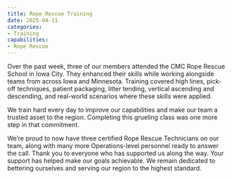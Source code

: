 ```yaml
---
title: Rope Rescue Training
date: 2025-04-11
categories:
- Training
capabilities:
- Rope Rescue
---
```


Over the past week, three of our members attended the CMC Rope Rescue School in Iowa City.
They enhanced their skills while working alongside teams from across Iowa and Minnesota.
Training covered high lines, pick-off techniques, patient packaging, litter tending, vertical ascending and descending, and real-world scenarios where these skills were applied.

We train hard every day to improve our capabilities and make our team a trusted asset to the region.
Completing this grueling class was one more step in that commitment.

We’re proud to now have three certified Rope Rescue Technicians on our team, along with many more Operations-level personnel ready to answer the call.
Thank you to everyone who has supported us along the way.
Your support has helped make our goals achievable.
We remain dedicated to bettering ourselves and serving our region to the highest standard.
